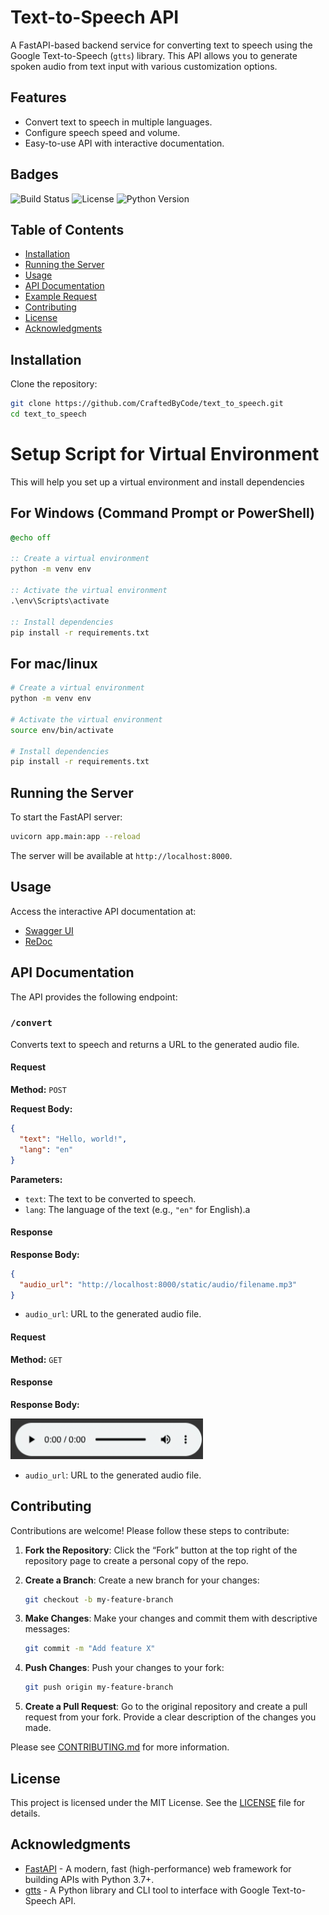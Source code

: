 # Text-to-Speech API

A FastAPI-based backend service for converting text to speech using the Google Text-to-Speech (`gtts`) library. This API allows you to generate spoken audio from text input with various customization options.

## Features
- Convert text to speech in multiple languages.
- Configure speech speed and volume.
- Easy-to-use API with interactive documentation.

## Badges
![Build Status](https://img.shields.io/github/workflow/status/CraftedByCode/text_to_speech/CI)
![License](https://img.shields.io/github/license/CraftedByCode/text_to_speech)
![Python Version](https://img.shields.io/badge/python-3.7%2B-blue)

## Table of Contents
- [Installation](#installation)
- [Running the Server](#running-the-server)
- [Usage](#usage)
- [API Documentation](#api-documentation)
- [Example Request](#example-request)
- [Contributing](#contributing)
- [License](#license)
- [Acknowledgments](#acknowledgments)

## Installation

Clone the repository:
```bash
git clone https://github.com/CraftedByCode/text_to_speech.git
cd text_to_speech
```

# Setup Script for Virtual Environment

This will help you set up a virtual environment and install dependencies

## For Windows (Command Prompt or PowerShell)

```cmd
@echo off

:: Create a virtual environment
python -m venv env

:: Activate the virtual environment
.\env\Scripts\activate

:: Install dependencies
pip install -r requirements.txt
```

## For mac/linux

```bash
# Create a virtual environment
python -m venv env

# Activate the virtual environment
source env/bin/activate

# Install dependencies
pip install -r requirements.txt
```

## Running the Server

To start the FastAPI server:
```bash
uvicorn app.main:app --reload
```

The server will be available at `http://localhost:8000`.

## Usage

Access the interactive API documentation at:
- [Swagger UI](http://localhost:8000/docs)
- [ReDoc](http://localhost:8000/redoc)

## API Documentation

The API provides the following endpoint:

### `/convert`

Converts text to speech and returns a URL to the generated audio file.

#### Request

**Method:** `POST`

**Request Body:**
```json
{
  "text": "Hello, world!",
  "lang": "en"
}
```

**Parameters:**
- `text`: The text to be converted to speech.
- `lang`: The language of the text (e.g., `"en"` for English).a

#### Response

**Response Body:**
```json
{
  "audio_url": "http://localhost:8000/static/audio/filename.mp3"
}
```

- `audio_url`: URL to the generated audio file.

#### Request

**Method:** `GET`

#### Response

**Response Body:**

![Sample response image](./IMG_20240825_111932.png)


- `audio_url`: URL to the generated audio file.



## Contributing

Contributions are welcome! Please follow these steps to contribute:

1. **Fork the Repository**: Click the “Fork” button at the top right of the repository page to create a personal copy of the repo.

2. **Create a Branch**: Create a new branch for your changes:
    ```bash
    git checkout -b my-feature-branch
    ```

3. **Make Changes**: Make your changes and commit them with descriptive messages:
    ```bash
    git commit -m "Add feature X"
    ```

4. **Push Changes**: Push your changes to your fork:
    ```bash
    git push origin my-feature-branch
    ```

5. **Create a Pull Request**: Go to the original repository and create a pull request from your fork. Provide a clear description of the changes you made.

Please see [CONTRIBUTING.md](CONTRIBUTING.md) for more information.

## License

This project is licensed under the MIT License. See the [LICENSE](LICENSE) file for details.

## Acknowledgments

- [FastAPI](https://fastapi.tiangolo.com/) - A modern, fast (high-performance) web framework for building APIs with Python 3.7+.
- [gtts](https://pypi.org/project/gTTS/) - A Python library and CLI tool to interface with Google Text-to-Speech API.
